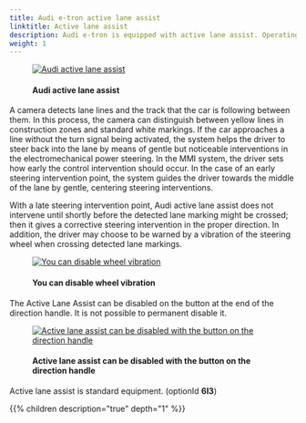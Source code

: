 ```yaml
---
title: Audi e-tron active lane assist
linktitle: Active lane assist
description: Audi e-tron is equipped with active lane assist. Operating at speeds from 65 km/h (40.4 mph), Audi active lane assist helps the driver keep the vehicle in the driving lane.
weight: 1
---
```

<!-- markdownlint-disable MD033 -->
<figure>
    <a href="https://media.electrichasgoneaudi.net/multimedia/models/e-tron/technology/drivingassistance/activelaneassist/activelaneassist.jpg">
        <img src="https://media.electrichasgoneaudi.net/multimedia/models/e-tron/technology/drivingassistance/activelaneassist/activelaneassist.jpg"
        alt="Audi active lane assist" title="Audi active lane assist">
    </a>
    <figcaption><h4>Audi active lane assist</h4></figcaption>
</figure>

 A camera detects lane lines and the track that the car is following between them. In this process, the camera can distinguish between yellow lines in construction zones and standard white markings. If the car approaches a line without the turn signal being activated, the system helps the driver to steer back into the lane by means of gentle but noticeable interventions in the electromechanical power steering. In the MMI system, the driver sets how early the control intervention should occur. In the case of an early steering intervention point, the system guides the driver towards the middle of the lane by gentle, centering steering interventions. 
 
 With a late steering intervention point, Audi active lane assist does not intervene until shortly before the detected lane marking might be crossed; then it gives a corrective steering intervention in the proper direction. In addition, the driver may choose to be warned by a vibration of the steering wheel when crossing detected lane markings. 

<figure>
    <a href="https://media.electrichasgoneaudi.net/multimedia/models/e-tron/technology/drivingassistance/activelaneassist/vibrationmenu.jpg">
        <img src="https://media.electrichasgoneaudi.net/multimedia/models/e-tron/technology/drivingassistance/activelaneassist/vibrationmenus.jpg"
        alt="You can disable wheel vibration" title="You can disable wheel vibration">
    </a>
    <figcaption><h4>You can disable wheel vibration</h4></figcaption>
</figure>

The Active Lane Assist can be disabled on the button at the end of the direction handle. It is not possible to permanent disable it.

<figure>
    <a href="https://media.electrichasgoneaudi.net/multimedia/models/e-tron/technology/drivingassistance/activelaneassist/laneassistbutton.jpg">
        <img src="https://media.electrichasgoneaudi.net/multimedia/models/e-tron/technology/drivingassistance/activelaneassist/laneassistbuttons.jpg"
        alt="Active lane assist can be disabled with the button on the direction handle" title="Active lane assist can be disabled with the button on the direction handle">
    </a>
    <figcaption><h4>Active lane assist can be disabled with the button on the direction handle</h4></figcaption>
</figure>

Active lane assist is standard equipment. (optionId **6I3**)

{{% children description="true" depth="1" %}}
